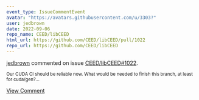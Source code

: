 ```yaml
---
event_type: IssueCommentEvent
avatar: "https://avatars.githubusercontent.com/u/3303?"
user: jedbrown
date: 2022-09-06
repo_name: CEED/libCEED
html_url: https://github.com/CEED/libCEED/pull/1022
repo_url: https://github.com/CEED/libCEED
---
```


<a href='https://github.com/jedbrown' target='_blank'>jedbrown</a> commented on issue <a href='https://github.com/CEED/libCEED/pull/1022' target='_blank'>CEED/libCEED#1022</a>.

<small>Our CUDA CI should be reliable now. What would be needed to finish this branch, at least for cuda/gen?...</small>

<a href='https://github.com/CEED/libCEED/pull/1022' target='_blank'>View Comment</a>
